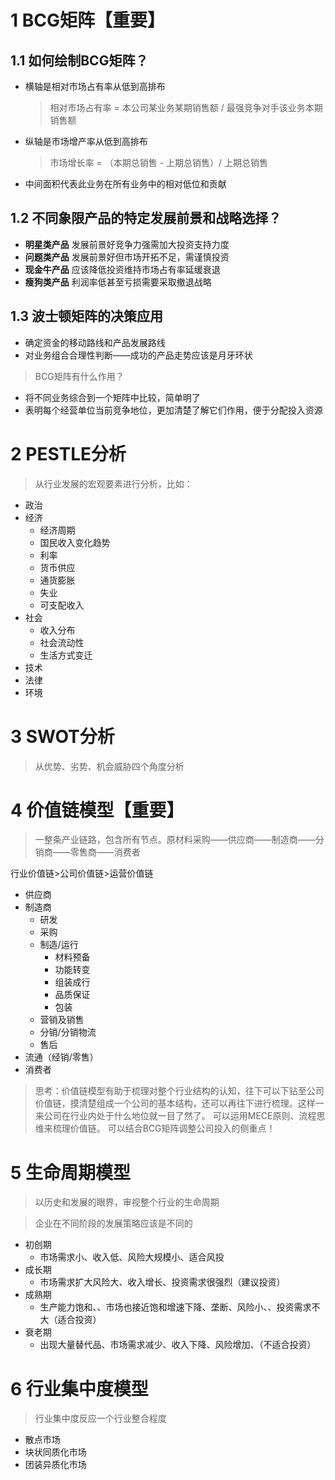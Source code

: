 # 1 BCG矩阵【重要】
## 1.1 如何绘制BCG矩阵？
- 横轴是相对市场占有率从低到高排布
  > 相对市场占有率 = 本公司某业务某期销售额 / 最强竞争对手该业务本期销售额
- 纵轴是市场增产率从低到高排布
  > 市场增长率 = （本期总销售 - 上期总销售）/ 上期总销售 

- 中间面积代表此业务在所有业务中的相对低位和贡献
## 1.2 不同象限产品的特定发展前景和战略选择？
- **明星类产品** 发展前景好竞争力强需加大投资支持力度
- **问题类产品** 发展前景好但市场开拓不足，需谨慎投资
- **现金牛产品** 应该降低投资维持市场占有率延缓衰退
- **瘦狗类产品** 利润率低甚至亏损需要采取撤退战略
## 1.3 波士顿矩阵的决策应用
- 确定资金的移动路线和产品发展路线
- 对业务组合合理性判断——成功的产品走势应该是月牙环状
> BCG矩阵有什么作用？
- 将不同业务综合到一个矩阵中比较，简单明了
- 表明每个经营单位当前竞争地位，更加清楚了解它们作用，便于分配投入资源

# 2 PESTLE分析
> 从行业发展的宏观要素进行分析，比如：
- 政治
- 经济
  - 经济周期
  - 国民收入变化趋势
  - 利率
  - 货币供应
  - 通货膨胀
  - 失业
  - 可支配收入
- 社会
  - 收入分布
  - 社会流动性
  - 生活方式变迁
- 技术
- 法律
- 环境




# 3 SWOT分析 
> 从优势、劣势、机会威胁四个角度分析

# 4 价值链模型【重要】
> 一整条产业链路，包含所有节点。原材料采购——供应商——制造商——分销商——零售商——消费者

行业价值链>公司价值链>运营价值链
- 供应商
- 制造商
  - 研发
  - 采购
  - 制造/运行
    - 材料预备
    - 功能转变
    - 组装成行
    - 品质保证
    - 包装
  - 营销及销售
  - 分销/分销物流
  - 售后
- 流通（经销/零售）
- 消费者

> 思考：价值链模型有助于梳理对整个行业结构的认知，往下可以下钻至公司价值链，摸清楚组成一个公司的基本结构，还可以再往下进行梳理。这样一来公司在行业内处于什么地位就一目了然了。
> 可以运用MECE原则、流程思维来梳理价值链。
> 可以结合BCG矩阵调整公司投入的侧重点！


# 5 生命周期模型
> 以历史和发展的眼界，审视整个行业的生命周期

> 企业在不同阶段的发展策略应该是不同的
- 初创期
  - 市场需求小、收入低、风险大规模小、适合风投
- 成长期
  - 市场需求扩大风险大、收入增长、投资需求很强烈（建议投资）
- 成熟期
  - 生产能力饱和、、市场也接近饱和增速下降、垄断、风险小、、投资需求不大（适合投资）
- 衰老期
  - 出现大量替代品、市场需求减少、收入下降、风险增加、（不适合投资）


# 6 行业集中度模型
> 行业集中度反应一个行业整合程度

- 散点市场
- 块状同质化市场
- 团装异质化市场